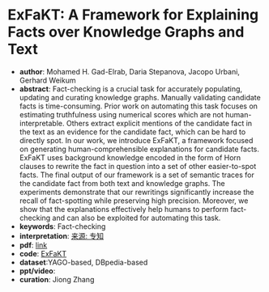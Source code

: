 # ExFaKT: A Framework for Explaining Facts over Knowledge Graphs and Text
* **author**: Mohamed H. Gad-Elrab, Daria Stepanova, Jacopo Urbani, Gerhard Weikum
* **abstract**: Fact-checking is a crucial task for accurately populating, updating and curating knowledge graphs. Manually validating candidate facts is time-consuming. Prior work on automating this task focuses on estimating truthfulness using numerical scores which are not human-interpretable. Others extract explicit mentions of the candidate fact in the text as an evidence for the candidate fact, which can be hard to directly spot. In our work, we introduce ExFaKT, a framework focused on generating human-comprehensible explanations for candidate facts. ExFaKT uses background knowledge encoded in the form of Horn clauses to rewrite the fact in question into a set of other easier-to-spot facts. The final output of our framework is a set of semantic traces for the candidate fact from both text and knowledge graphs. The experiments demonstrate that our rewritings significantly increase the recall of fact-spotting while preserving high precision. Moreover, we show that the explanations effectively help humans to perform fact-checking and can also be exploited for automating this task.
* **keywords**: Fact-checking
* **interpretation**: [来源: 专知](http://www.jintiankansha.me/t/idfJtovvD0)
* **pdf**: [link](https://dl.acm.org/doi/pdf/10.1145/3289600.3290996?download=true)
* **code**: [ExFaKT](https://www.mpi-inf.mpg.de/impact/exfakt.)
* **dataset**:YAGO-based, DBpedia-based
* **ppt/video**:
* **curation**: Jiong Zhang 